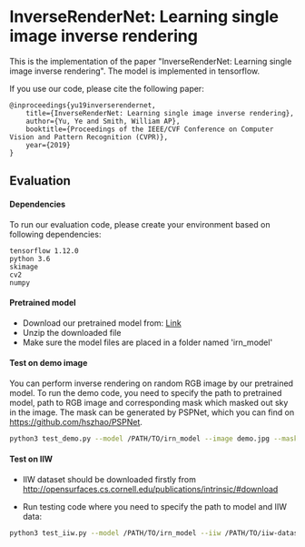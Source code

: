 # InverseRenderNet: Learning single image inverse rendering

This is the implementation of the paper "InverseRenderNet: Learning single image inverse rendering". The model is implemented in tensorflow.

If you use our code, please cite the following paper:

    @inproceedings{yu19inverserendernet,
        title={InverseRenderNet: Learning single image inverse rendering},
        author={Yu, Ye and Smith, William AP},
        booktitle={Proceedings of the IEEE/CVF Conference on Computer Vision and Pattern Recognition (CVPR)},
        year={2019}
    }


## Evaluation

#### Dependencies
To run our evaluation code, please create your environment based on following dependencies:

    tensorflow 1.12.0
    python 3.6
    skimage
    cv2
    numpy

#### Pretrained model
* Download our pretrained model from: [Link](https://drive.google.com/uc?export=download&id=1VKeByvprmWWXSig-7-fxfXs3KA-HG_-P)
* Unzip the downloaded file 
* Make sure the model files are placed in a folder named 'irn_model'


#### Test on demo image
You can perform inverse rendering on random RGB image by our pretrained model. To run the demo code, you need to specify the path to pretrained model, path to RGB image and corresponding mask which masked out sky in the image. The mask can be generated by PSPNet, which you can find on https://github.com/hszhao/PSPNet. 

```bash
python3 test_demo.py --model /PATH/TO/irn_model --image demo.jpg --mask demo_mask.jpg
```


#### Test on IIW
* IIW dataset should be downloaded firstly from http://opensurfaces.cs.cornell.edu/publications/intrinsic/#download 

* Run testing code where you need to specify the path to model and IIW data:
```bash
python3 test_iiw.py --model /PATH/TO/irn_model --iiw /PATH/TO/iiw-dataset
```


